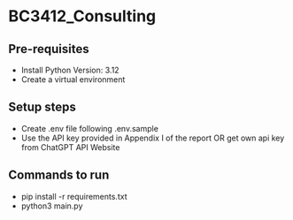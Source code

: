 # BC3412_Consulting

## Pre-requisites
- Install Python Version: 3.12
- Create a virtual environment 

## Setup steps
- Create .env file following .env.sample
- Use the API key provided in Appendix I of the report OR get own api key from ChatGPT API Website

## Commands to run
- pip install -r requirements.txt
- python3 main.py

